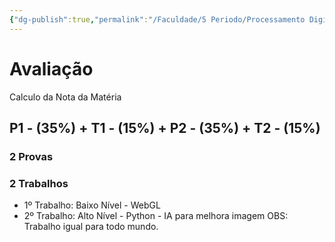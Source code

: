 ```yaml
---
{"dg-publish":true,"permalink":"/Faculdade/5 Periodo/Processamento Digital/Aula Introdutória/","tags":["PDI"],"created":"2024-07-08T15:52:06.488-03:00"}
---
```


# Avaliação

Calculo da Nota da Matéria 
##	 P1 - (35%)  + T1 - (15%) +  P2 - (35%) +  T2 - (15%)

### 2 Provas 
### 2 Trabalhos 
+ 1º Trabalho:  Baixo Nível - WebGL
+ 2º Trabalho: Alto Nível - Python - IA para melhora imagem
OBS: Trabalho igual para todo mundo.
